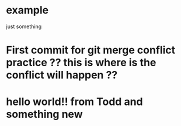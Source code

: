 # example

just something

# First commit for git merge conflict practice ?? this is where is the conflict will happen ??

# hello world!! from Todd and something new
